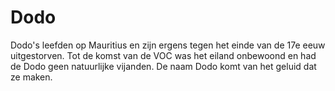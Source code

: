 # Dodo

Dodo's leefden op Mauritius en zijn ergens tegen het einde van de 17e eeuw
uitgestorven. Tot de komst van de VOC was het eiland onbewoond en had de Dodo
geen natuurlijke vijanden. De naam Dodo komt van het geluid dat ze maken.
